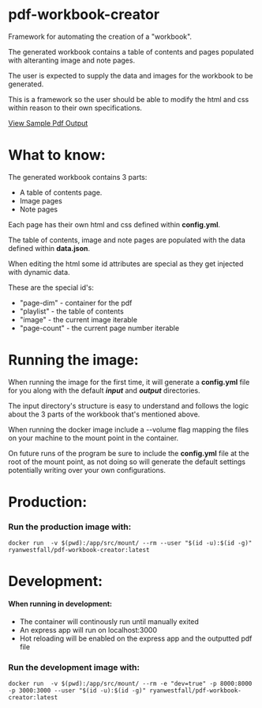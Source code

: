 # pdf-workbook-creator

Framework for automating the creation of a "workbook".

The generated workbook contains a table of contents and pages populated with alteranting image and note pages.

The user is expected to supply the data and images for the workbook to be generated.

This is a framework so the user should be able to modify the html and css within reason to their own specifications.

<a href="./src/defaults/output/output.pdf" download>View Sample Pdf Output</a>

# What to know:

The generated workbook contains 3 parts:
* A table of contents page.
* Image pages
* Note pages

Each page has their own html and css defined within **config.yml**.

The table of contents, image and note pages are populated with the data defined within **data.json**.

When editing the html some id attributes are special as they get injected with dynamic data.

These are the special id's:
* "page-dim" - container for the pdf
* "playlist" - the table of contents
* "image" - the current image iterable
* "page-count" - the current page number iterable

# Running the image:

When running the image for the first time, it will generate a **config.yml** file for you along with the default ***input*** and ***output*** directories.

The input directory's structure is easy to understand and follows the logic about the 3 parts of the workbook that's mentioned above.

When running the docker image include a --volume flag mapping the files on your machine to the mount point in the container.

On future runs of the program be sure to include the **config.yml** file at the root of the mount point, as not doing so will generate the default settings potentially writing over your own configurations.

# Production:
### Run the production image with:
```
docker run  -v $(pwd):/app/src/mount/ --rm --user "$(id -u):$(id -g)" ryanwestfall/pdf-workbook-creator:latest
```
# Development:
#### When running in development:
* The container will continously run until manually exited
* An express app will run on localhost:3000
* Hot reloading will be enabled on the express app and the outputted pdf file

### Run the development image with:
```
docker run  -v $(pwd):/app/src/mount/ --rm -e "dev=true" -p 8000:8000 -p 3000:3000 --user "$(id -u):$(id -g)" ryanwestfall/pdf-workbook-creator:latest
```
